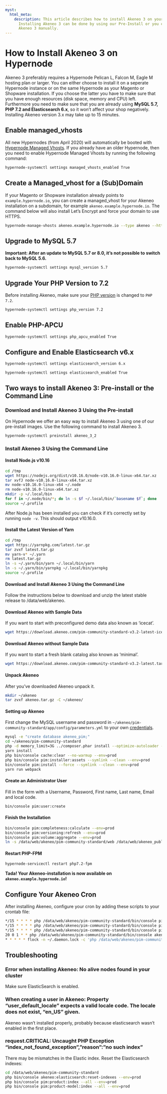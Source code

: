 ```yaml
---
myst:
  html_meta:
    description: This article describes how to install Akeneo 3 on your Hypernode.
      Installing Akeneo 3 can be done by using our Pre-Install or you can install
      Akeneo 3 manually.
---
```


<!-- source: https://support.hypernode.com/en/ecommerce/akeneo/how-to-install-akeneo-3-on-hypernode/ -->

# How to Install Akeneo 3 on Hypernode

Akeneo 3 preferably requires a Hypernode Pelican L, Falcon M, Eagle M hosting plan or larger. You can either choose to install it on a seperate Hypernode instance or on the same Hypernode as your Magento or Shopware installation. If you choose the latter you have to make sure that you have enough resources (disk space, memory and CPU) left. Furthermore you need to make sure that you are already using **MySQL 5.7, PHP 7.2 and Elasticsearch 6.x**, so it won’t affect your shop negatively. Installing Akeneo version 3.x may take up to 15 minutes.

## Enable managed_vhosts

All new Hypernodes (from April 2020) will automatically be booted with [Hypernode Managed Vhosts](https://support.hypernode.com/en/hypernode/nginx/hypernode-managed-vhosts). If you already have an older Hypernode, then you need to enable Hypernode Managed Vhosts by running the following command:

```bash
hypernode-systemctl settings managed_vhosts_enabled True
```

## Create a Managed_vhost for a (Sub)Domain

If your Magento or Shopware installation already points to `example.hypernode.io`, you can create a managed_vhost for your Akeneo installation on a subdomain, for example `akeneo.example.hypernode.io`. The command below will also install Let’s Encrypt and force your domain to use HTTPS.

```bash
hypernode-manage-vhosts akeneo.example.hypernode.io --type akeneo --https --force-https
```

## Upgrade to MySQL 5.7

**Important: After an update to MySQL 5.7 or 8.0, it’s not possible to switch back to MySQL 5.6.**

```bash
hypernode-systemctl settings mysql_version 5.7
```

## Upgrade Your PHP Version to 7.2

Before installing Akeneo, make sure your [PHP version](https://support.hypernode.com/knowledgebase/php-versions-magento-shop-hypernode/#How_to_change_a_PHP_version_on_Hypernode) is changed to `PHP 7.2`.

```bash
hypernode-systemctl settings php_version 7.2
```

## Enable PHP-APCU

```bash
hypernode-systemctl settings php_apcu_enabled True
```

## Configure and Enable Elasticsearch v6.x

```bash
hypernode-systemctl settings elasticsearch_version 6.x
```

```bash
hypernode-systemctl settings elasticsearch_enabled True
```

## Two ways to install Akeneo 3: Pre-install or the Command Line

### Download and Install Akeneo 3 Using the Pre-install

On Hypernode we offer an easy way to install Akeneo 3 using one of our pre-install images. Use the following command to install Akeneo 3.

```bash
hypernode-systemctl preinstall akeneo_3_2
```

### Install Akeneo 3 Using the Command Line

#### Install Node.js v10.16

```bash
cd /tmp
wget https://nodejs.org/dist/v10.16.0/node-v10.16.0-linux-x64.tar.xz
tar xvfJ node-v10.16.0-linux-x64.tar.xz
mv node-v10.16.0-linux-x64 ~/.node
rm node-v10.16.0-linux-x64.tar.xz
mkdir -p ~/.local/bin
for f in ~/.node/bin/*; do ln -s $f ~/.local/bin/`basename $f`; done
source ~/.profile
```

After Node.js has been installed you can check if it’s correctly set by running `node -v`. This should output v10.16.0.

#### Install the Latest Version of Yarn

```bash
cd /tmp
wget https://yarnpkg.com/latest.tar.gz
tar zvxf latest.tar.gz
mv yarn-v* ~/.yarn
rm latest.tar.gz
ln -s ~/.yarn/bin/yarn ~/.local/bin/yarn
ln -s ~/.yarn/bin/yarnpkg ~/.local/bin/yarnpkg
source ~/.profile
```

#### Download and Install Akeneo 3 Using the Command Line

Follow the instructions below to download and unzip the latest stable release to /data/web/akeneo.

#### Download Akeneo with Sample Data

If you want to start with preconfigured demo data also known as ‘icecat’.

```bash
wget https://download.akeneo.com/pim-community-standard-v3.2-latest-icecat.tar.gz -O akeneo.tar.gz
```

#### Download Akeneo without Sample Data

If you want to start a fresh blank catalog also known as ‘minimal’.

```bash
wget https://download.akeneo.com/pim-community-standard-v3.2-latest.tar.gz -O akeneo.tar.gz
```

#### Unpack Akeneo

After you’ve downloaded Akeneo unpack it.

```bash
mkdir ~/akeneo
tar zvxf akeneo.tar.gz -C ~/akeneo/
```

#### Setting up Akeneo

First change the MySQL username and password in `~/akeneo/pim-community-standard/app/config/parameters.yml` to your own [credentials](https://support.hypernode.com/knowledgebase/using-mysql-on-hypernode/#Finding_your_credentials).

```bash
mysql -e "create database akeneo_pim;"
cd ~/akeneo/pim-community-standard
php -d memory_limit=3G ../composer.phar install --optimize-autoloader --prefer-dist
yarn install
php bin/console cache:clear --no-warmup --env=prod
php bin/console pim:installer:assets --symlink --clean --env=prod
bin/console pim:install --force --symlink --clean --env=prod
yarn run webpack
```

#### Create an Administrator User

Fill in the form with a Username, Password, First name, Last name, Email and local code.

```bash
bin/console pim:user:create
```

#### Finish the Installation

```bash
bin/console pim:completeness:calculate --env=prod
bin/console pim:versioning:refresh --env=prod
bin/console pim:volume:aggregate --env=prod
ln -s /data/web/akeneo/pim-community-standard/web /data/web/akeneo_public
```

#### Restart PHP-FPM

```bash
hypernode-servicectl restart php7.2-fpm
```

**Tada! Your Akeneo-installation is now available on `akeneo.example.hypernode.io`!**

## Configure Your Akeneo Cron

After installing Akeneo, configure your cron by adding these scripts to your crontab file:

```bash
*/15 * * * * php /data/web/akeneo/pim-community-standard/bin/console pim:completeness:calculate --env=prod > /data/web/akeneo/pim-community-standard/app/logs/calculate_completeness.log 2>&1
*/15 * * * * php /data/web/akeneo/pim-community-standard/bin/console pim:versioning:refresh --env=prod > /data/web/akeneo/pim-community-standard/app/logs/refresh_versioning.log 2>&1
*/15 * * * * php /data/web/akeneo/pim-community-standard/bin/console pim:volume:aggregate --env=prod > /data/web/akeneo/pim-community-standard/app/logs/volume_aggregate.log 2>&1
20 0 1 * * php /data/web/akeneo/pim-community-standard/bin/console akeneo:batch:purge-job-execution –env=prod > /data/web/akeneo/pim-community-standard/var/logs/purge_job_execution.log 2>&1
* * * * * flock -n ~/.daemon.lock -c 'php /data/web/akeneo/pim-community-standard/bin/console akeneo:batch:job-queue-consumer-daemon --env=prod'
```

## Troubleshooting

### Error when installing Akeneo: No alive nodes found in your cluster

Make sure ElasticSearch is enabled.

### When creating a user in Akeneo: Property “user_default_locale” expects a valid locale code. The locale does not exist, “en_US” given.

Akeneo wasn’t installed properly, probably because elasticsearch wasn’t enabled in the first place.

### request.CRITICAL: Uncaught PHP Exception “index_not_found_exception”,”reason”:”no such index”

There may be mismatches in the Elastic index. Reset the Elasticsearch indexes:

```bash
cd /data/web/akeneo/pim-community-standard
php bin/console akeneo:elasticsearch:reset-indexes --env=prod
php bin/console pim:product:index --all --env=prod
php bin/console pim:product-model:index --all --env=prod
```
